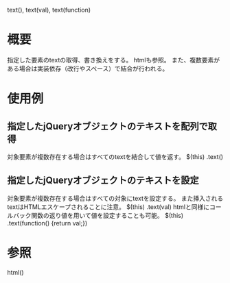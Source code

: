 text(), text(val), text(function)

# 概要
指定した要素のtextの取得、書き換えをする。
htmlも参照。
また、複数要素がある場合は実装依存（改行やスペース）で結合が行われる。

# 使用例
## 指定したjQueryオブジェクトのテキストを配列で取得
対象要素が複数存在する場合はすべてのtextを結合して値を返す。
    $(this)
    .text()

## 指定したjQueryオブジェクトのテキストを設定
対象要素が複数存在する場合はすべての対象にtextを設定する。
また挿入されるtextはHTMLエスケープされることに注意。
    $(this)
    .text(val)
htmlと同様にコールバック関数の返り値を用いて値を設定することも可能。
    $(this)
    .text(function() {return val;})

# 参照
html()
